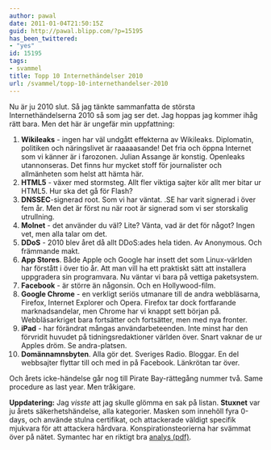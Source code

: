 ```yaml
---
author: pawal
date: 2011-01-04T21:50:15Z
guid: http://pawal.blipp.com/?p=15195
has_been_twittered:
- "yes"
id: 15195
tags:
- svammel
title: Topp 10 Internethändelser 2010
url: /svammel/topp-10-internethandelser-2010
---
```


Nu är ju 2010 slut. Så jag tänkte sammanfatta de största Internethändelserna 2010 så som jag ser det. Jag hoppas jag kommer ihåg rätt bara. Men det här är ungefär min uppfattning:
<ol>
	<li><strong>Wikileaks</strong> - ingen har väl undgått effekterna av Wikileaks. Diplomatin, politiken och näringslivet är raaaaasande! Det fria och öppna Internet som vi känner är i farozonen. Julian Assange är konstig. Openleaks utannonseras. Det finns hur mycket stoff för journalister och allmänheten som helst att hämta här.</li>
	<li><strong>HTML5</strong> - växer med stormsteg. Allt fler viktiga sajter kör allt mer bitar ur HTML5. Hur ska det gå för Flash?</li>
	<li><strong>DNSSEC</strong>-signerad root. Som vi har väntat. .SE har varit signerad i över fem år. Men det är först nu när root är signerad som vi ser storskalig utrullning.</li>
	<li><strong>Molnet</strong> - det använder du väl? Lite? Vänta, vad är det för något? Ingen vet, men alla talar om det.</li>
	<li><strong>DDoS</strong> - 2010 blev året då allt DDoS:ades hela tiden. Av Anonymous. Och främmande makt.</li>
	<li><strong>App Stores</strong>. Både Apple och Google har insett det som Linux-världen har förstått i över tio år. Att man vill ha ett praktiskt sätt att installera uppgradera sin programvara. Nu väntar vi bara på vettiga paketsystem.</li>
	<li><strong>Facebook</strong> - är större än någonsin. Och en Hollywood-film.</li>
	<li><strong>Google Chrome</strong> - en verkligt seriös utmanare till de andra webbläsarna, Firefox, Internet Explorer och Opera. Firefox tar dock fortfarande marknadsandelar, men Chrome har vi knappt sett början på. Webbläsarkriget bara fortsätter och fortsätter, men med nya fronter.</li>
	<li><strong>iPad</strong> - har förändrat mångas användarbeteenden. Inte minst har den förvridit huvudet på tidningsredaktioner världen över. Snart vaknar de ur Apples dröm. Se andra-platsen.</li>
	<li><strong>Domännamnsbyten</strong>. Alla gör det. Sveriges Radio. Bloggar. En del webbsajter flyttar till och med in på Facebook. Länkrötan tar över.</li>
</ol>
Och årets icke-händelse går nog till Pirate Bay-rättegång nummer två. Same procedure as last year. Men tråkigare.

<strong>Uppdatering:</strong> Jag <em>visste</em> att jag skulle glömma en sak på listan. <strong>Stuxnet</strong> var ju årets säkerhetshändelse, alla kategorier. Masken som innehöll fyra 0-days, och använde stulna certifikat, och attackerade väldigt specifik mjukvara för att attackera hårdvara. Konspirationsteorierna har svämmat över på nätet. Symantec har en riktigt bra <a href="http://www.symantec.com/content/en/us/enterprise/media/security_response/whitepapers/w32_stuxnet_dossier.pdf">analys (pdf)</a>.